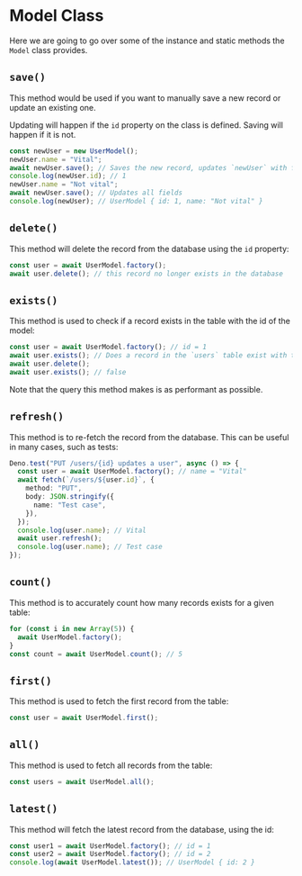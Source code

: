 # Model Class

Here we are going to go over some of the instance and static methods the `Model`
class provides.

## `save()`

This method would be used if you want to manually save a new record or update an
existing one.

Updating will happen if the `id` property on the class is defined. Saving will
happen if it is not.

```ts
const newUser = new UserModel();
newUser.name = "Vital";
await newUser.save(); // Saves the new record, updates `newUser` with fields such as the `id`
console.log(newUser.id); // 1
newUser.name = "Not vital";
await newUser.save(); // Updates all fields
console.log(newUser); // UserModel { id: 1, name: "Not vital" }
```

## `delete()`

This method will delete the record from the database using the `id` property:

```ts
const user = await UserModel.factory();
await user.delete(); // this record no longer exists in the database
```

## `exists()`

This method is used to check if a record exists in the table with the id of the
model:

```ts
const user = await UserModel.factory(); // id = 1
await user.exists(); // Does a record in the `users` table exist with the id of 1? Yes
await user.delete();
await user.exists(); // false
```

Note that the query this method makes is as performant as possible.

## `refresh()`

This method is to re-fetch the record from the database. This can be useful in
many cases, such as tests:

```ts
Deno.test("PUT /users/{id} updates a user", async () => {
  const user = await UserModel.factory(); // name = "Vital"
  await fetch(`/users/${user.id}`, {
    method: "PUT",
    body: JSON.stringify({
      name: "Test case",
    }),
  });
  console.log(user.name); // Vital
  await user.refresh();
  console.log(user.name); // Test case
});
```

## `count()`

This method is to accurately count how many records exists for a given table:

```ts
for (const i in new Array(5)) {
  await UserModel.factory();
}
const count = await UserModel.count(); // 5
```

## `first()`

This method is used to fetch the first record from the table:

```ts
const user = await UserModel.first();
```

## `all()`

This method is used to fetch all records from the table:

```ts
const users = await UserModel.all();
```

## `latest()`

This method will fetch the latest record from the database, using the id:

```ts
const user1 = await UserModel.factory(); // id = 1
const user2 = await UserModel.factory(); // id = 2
console.log(await UserModel.latest()); // UserModel { id: 2 }
```
